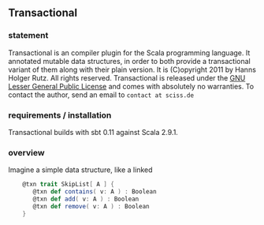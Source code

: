 ## Transactional

### statement

Transactional is an compiler plugin for the Scala programming language. It annotated mutable data structures, in order to both provide a transactional variant of them along with their plain version. It is (C)opyright 2011 by Hanns Holger Rutz. All rights reserved. Transactional is released under the [GNU Lesser General Public License](https://raw.github.com/Sciss/Transactional/master/licenses/Transactional-License.txt) and comes with absolutely no warranties. To contact the author, send an email to `contact at sciss.de`

### requirements / installation

Transactional builds with sbt 0.11 against Scala 2.9.1.

### overview

Imagine a simple data structure, like a linked

```scala
    @txn trait SkipList[ A ] {
       @txn def contains( v: A ) : Boolean
       @txn def add( v: A ) : Boolean
       @txn def remove( v: A ) : Boolean
    }
